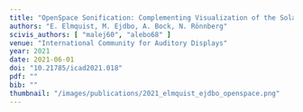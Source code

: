 ```yaml
---
title: "OpenSpace Sonification: Complementing Visualization of the Solar System with Sound"
authors: "E. Elmquist, M. Ejdbo, A. Bock, N. Rönnberg"
scivis_authors: [ "malej60", "alebo68" ]
venue: "International Community for Auditory Displays"
year: 2021
date: 2021-06-01
doi: "10.21785/icad2021.018"
pdf: ""
bib: ""
thumbnail: "/images/publications/2021_elmquist_ejdbo_openspace.png"
---
```


